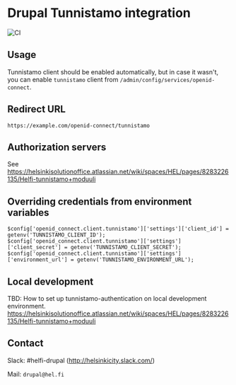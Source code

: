 # Drupal Tunnistamo integration

![CI](https://github.com/City-of-Helsinki/drupal-module-helfi-tunnistamo/workflows/CI/badge.svg)

## Usage

Tunnistamo client should be enabled automatically, but in case it wasn't, you can
enable `tunnistamo` client from `/admin/config/services/openid-connect`.

## Redirect URL

`https://example.com/openid-connect/tunnistamo`

## Authorization servers

See https://helsinkisolutionoffice.atlassian.net/wiki/spaces/HEL/pages/8283226135/Helfi-tunnistamo+moduuli

## Overriding credentials from environment variables

```
$config['openid_connect.client.tunnistamo']['settings']['client_id'] = getenv('TUNNISTAMO_CLIENT_ID');
$config['openid_connect.client.tunnistamo']['settings']['client_secret'] = getenv('TUNNISTAMO_CLIENT_SECRET');
$config['openid_connect.client.tunnistamo']['settings']['environment_url'] = getenv('TUNNISTAMO_ENVIRONMENT_URL');
```

## Local development

TBD: How to set up tunnistamo-authentication on local development environment.
https://helsinkisolutionoffice.atlassian.net/wiki/spaces/HEL/pages/8283226135/Helfi-tunnistamo+moduuli

## Contact

Slack: #helfi-drupal (http://helsinkicity.slack.com/)

Mail: `drupal@hel.fi`
